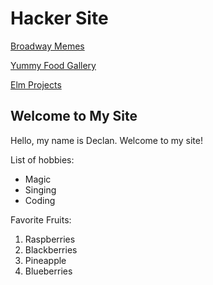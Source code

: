 # Hacker Site

[Broadway Memes](funnyphotos)

[Yummy Food Gallery](photos)

[Elm Projects](elmprojects)

## Welcome to My Site

Hello, my name is Declan. Welcome to my site!

List of hobbies:

- Magic
- Singing
- Coding

Favorite Fruits:

1. Raspberries
2. Blackberries
3. Pineapple
4. Blueberries

